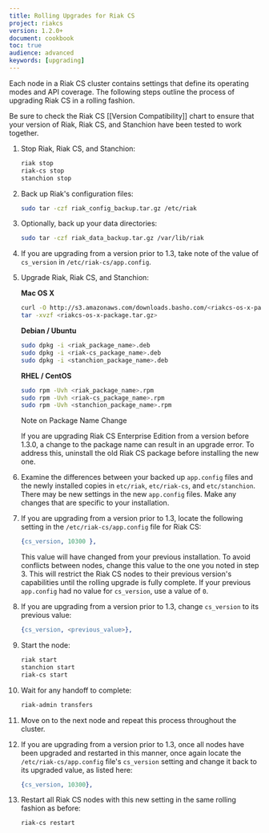```yaml
---
title: Rolling Upgrades for Riak CS
project: riakcs
version: 1.2.0+
document: cookbook
toc: true
audience: advanced
keywords: [upgrading]
---
```


Each node in a Riak CS cluster contains settings that define its operating modes and API coverage.  The following steps outline the process of upgrading Riak CS in a rolling fashion.  

Be sure to check the Riak CS [[Version Compatibility]] chart to ensure that your version of Riak, Riak CS, and Stanchion have been tested to work together.

1. Stop Riak, Riak CS, and Stanchion:

	```bash
	riak stop
	riak-cs stop
	stanchion stop
	```

2. Back up Riak's configuration files: 

	```bash
	sudo tar -czf riak_config_backup.tar.gz /etc/riak
	```
	
3. Optionally, back up your data directories:

	```bash
	sudo tar -czf riak_data_backup.tar.gz /var/lib/riak 
	```

4. If you are upgrading from a version prior to 1.3, take note of the value of `cs_version` in `/etc/riak-cs/app.config`.

5. Upgrade Riak, Riak CS, and Stanchion:

    **Mac OS X**

    ```bash
    curl -O http://s3.amazonaws.com/downloads.basho.com/<riakcs-os-x-package.tar.gz>
    tar -xvzf <riakcs-os-x-package.tar.gz>
    ```


	**Debian / Ubuntu**

	```bash
	sudo dpkg -i <riak_package_name>.deb
	sudo dpkg -i <riak-cs_package_name>.deb
	sudo dpkg -i <stanchion_package_name>.deb
	```
	
	**RHEL / CentOS**
	
	```bash
	sudo rpm -Uvh <riak_package_name>.rpm
	sudo rpm -Uvh <riak-cs_package_name>.rpm
	sudo rpm -Uvh <stanchion_package_name>.rpm
	```

	<div class="note"><div class="title">Note on Package Name Change</div>
	<p>If you are upgrading Riak CS Enterprise Edition from a version before 1.3.0, a change to the package name can result in an upgrade error.  To address this, uninstall the old Riak CS package before installing the new one.</p>
	</div>

6. Examine the differences between your backed up `app.config` files and the newly installed copies in `etc/riak`, `etc/riak-cs`, and `etc/stanchion`. There may be new settings in the new `app.config` files.  Make any changes that are specific to your installation.

7. If you are upgrading from a version prior to 1.3, locate the following setting in the `/etc/riak-cs/app.config` file for Riak CS:

	```erlang
	{cs_version, 10300 },
	```

	This value will have changed from your previous installation.  To avoid conflicts between nodes, change this value to the one you noted in step 3.  This will restrict the Riak CS nodes to their previous version's capabilities until the rolling upgrade is fully complete.  If your previous `app.config` had no value for `cs_version`, use a value of `0`.

8. If you are upgrading from a version prior to 1.3, change `cs_version` to its previous value:

	```erlang
	{cs_version, <previous_value>},
	```

9. Start the node:

	```bash
	riak start
	stanchion start
	riak-cs start
	```

10. Wait for any handoff to complete:

	```bash
	riak-admin transfers
	```

11. Move on to the next node and repeat this process throughout the cluster.

12. If you are upgrading from a version prior to 1.3, once all nodes have been upgraded and restarted in this manner, once again locate the `/etc/riak-cs/app.config` file's `cs_version` setting and change it back to its upgraded value, as listed here:

	```erlang
	{cs_version, 10300},
	```

13. Restart all Riak CS nodes with this new setting in the same rolling fashion as before:

	```bash
	riak-cs restart
	```
